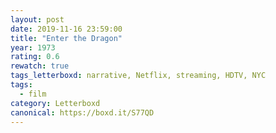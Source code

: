 ```yaml
---
layout: post 
date: 2019-11-16 23:59:00
title: "Enter the Dragon"
year: 1973
rating: 0.6
rewatch: true
tags_letterboxd: narrative, Netflix, streaming, HDTV, NYC
tags:
  - film
category: Letterboxd
canonical: https://boxd.it/S77QD
---
```

